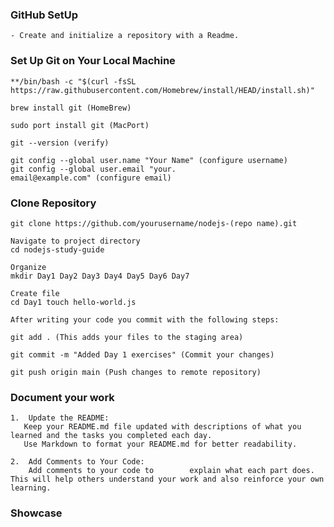 ### GitHub SetUp
    - Create and initialize a repository with a Readme.
### Set Up Git on Your Local Machine
    **/bin/bash -c "$(curl -fsSL https://raw.githubusercontent.com/Homebrew/install/HEAD/install.sh)"

    brew install git (HomeBrew)

    sudo port install git (MacPort)

    git --version (verify)

    git config --global user.name "Your Name" (configure username)
    git config --global user.email "your.
    email@example.com" (configure email)

### Clone Repository 
    git clone https://github.com/yourusername/nodejs-(repo name).git

    Navigate to project directory
    cd nodejs-study-guide

    Organize 
    mkdir Day1 Day2 Day3 Day4 Day5 Day6 Day7

    Create file 
    cd Day1 touch hello-world.js

    After writing your code you commit with the following steps:

    git add . (This adds your files to the staging area)

    git commit -m "Added Day 1 exercises" (Commit your changes)

    git push origin main (Push changes to remote repository)

### Document your work 
    1.	Update the README:
	   Keep your README.md file updated with descriptions of what you learned and the tasks you completed each day.
	   Use Markdown to format your README.md for better readability.

	2.	Add Comments to Your Code:
	    Add comments to your code to        explain what each part does. This will help others understand your work and also reinforce your own learning.

### Showcase 

